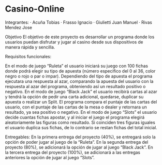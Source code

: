 # Casino-Online
Integrantes:
· Acuña Tobias
· Frasso Ignacio
· Giulietti Juan Manuel
· Rivas Mendez Jose

Objetivo
El objetivo de este proyecto es desarrollar un programa donde los usuarios puedan disfrutar y jugar al casino desde sus dispositivos de manera rápida y sencilla.

Requisitos funcionales:

En el modo de juego “Ruleta” el usuario iniciará su juego con 100 fichas donde podrá elegir su tipo de apuesta (número especifico del 0 al 36, color negro o rojo o par o impar). Dependiendo del tipo de apuesta el programa ejecutara una respuesta al azar, comparando la apuesta del usuario con la respuesta al azar del programa, obteniendo así un resultado positivo o negativo.
En el modo de juego “Black Jack” el usuario recibirá cartas al azar y tendrá la opción de pedir una carta adicional, quedarse, duplicar su apuesta o realizar un Split. El programa compara el puntaje de las cartas del usuario, con el puntaje de las cartas de la mesa o dealer y retornara un resultado, ya sea positivo o negativo.
En el modo de juego “Slots” el usuario decide cuantas fichas apostar, y al iniciar el juego el programa elegirá aleatoriamente las figuras como resultado. Si coinciden tres figuras iguales el usuario duplica sus fichas, de lo contrario se restan fichas del total inicial.

Entregables:
En la primera entrega del proyecto (40%), se entregará solo la opción de poder jugar al juego de la “Ruleta”.
En la segunda entrega del proyecto (80%), se adicionará la opción de jugar al juego “Black Jack”.
En la tercera entrega del proyecto (100%), se adicionará a las entregas anteriores la opción de jugar al juego “Slots”.
